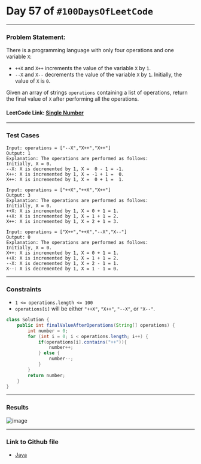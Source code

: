 # Day 57 of `#100DaysOfLeetCode`

___
### Problem Statement:  
There is a programming language with only four operations and one variable `X`:

* `++X` and `X++` increments the value of the variable `X` by `1`.
* `--X` and `X--` decrements the value of the variable `X` by `1`.
Initially, the value of `X` is `0`.

Given an array of strings `operations` containing a list of operations, return the final value of `X` after performing all the operations.


#### LeetCode Link: [Single Number](https://leetcode.com/problems/single-number/description/)
___


### Test Cases
```
Input: operations = ["--X","X++","X++"]
Output: 1
Explanation: The operations are performed as follows:
Initially, X = 0.
--X: X is decremented by 1, X =  0 - 1 = -1.
X++: X is incremented by 1, X = -1 + 1 =  0.
X++: X is incremented by 1, X =  0 + 1 =  1.
```
```
Input: operations = ["++X","++X","X++"]
Output: 3
Explanation: The operations are performed as follows:
Initially, X = 0.
++X: X is incremented by 1, X = 0 + 1 = 1.
++X: X is incremented by 1, X = 1 + 1 = 2.
X++: X is incremented by 1, X = 2 + 1 = 3.
```
```
Input: operations = ["X++","++X","--X","X--"]
Output: 0
Explanation: The operations are performed as follows:
Initially, X = 0.
X++: X is incremented by 1, X = 0 + 1 = 1.
++X: X is incremented by 1, X = 1 + 1 = 2.
--X: X is decremented by 1, X = 2 - 1 = 1.
X--: X is decremented by 1, X = 1 - 1 = 0.
```
___

### Constraints 
* `1 <= operations.length <= 100`
*  `operations[i]` will be either `"++X"`, `"X++"`, `"--X"`, or `"X--"`.

```java
class Solution {
    public int finalValueAfterOperations(String[] operations) {
        int number = 0;
        for (int i = 0; i < operations.length; i++) {
            if(operations[i].contains("++")){
                number++;
            } else {
                number--;
            }
        }
        return number;
    }
}
```
___
### Results
![image](https://user-images.githubusercontent.com/31382363/211215441-e8d693ff-9c3e-497f-b5d0-b6d85db46508.png)


___

### Link to Github file  
* [Java](https://github.com/studentdevelops/100DaysOfLeetCode/blob/34899c40ee45f6c3a0c63c427183aaef222df91a/Day57_Final_Value_After_Performing_Operations/code.java)
